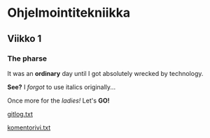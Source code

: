 # Ohjelmointitekniikka
## Viikko 1
### The pharse
It was an **ordinary** day until I got absolutely wrecked by technology. 

**See?** I *forgot* to use italics originally...

Once more for the *ladies!* Let's **GO!**

[gitlog.txt](laskarit/viikko1/gitlog.txt)

[komentorivi.txt](laskarit/viikko1/komentorivi.txt)
